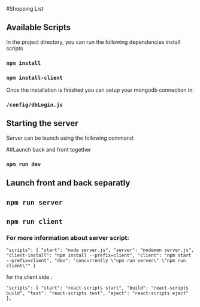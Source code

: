 #Shopping List
## Available Scripts

In the project directory, you can run the following dependencies install scripts

### `npm install`
### `npm install-client`

Once the installation is finished you can setup your mongodb connection in:

### `/config/dbLogin.js`

## Starting the server

Server can be launch using the following command:

##Launch back and front together

### `npm run dev`

## Launch front and back separatly

## `npm run server`
## `npm run client`

### For more information about server script:

`"scripts": {
     "start": "node server.js",
     "server": "nodemon server.js",
     "client-install": "npm install --prefix=client",
     "client": "npm start --prefix=client",
     "dev": "concurrently \"npm run server\" \"npm run client\""
   }`
   
for the client side  : 

`"scripts": {
     "start": "react-scripts start",
     "build": "react-scripts build",
     "test": "react-scripts test",
     "eject": "react-scripts eject"
   },`

